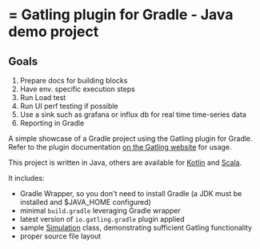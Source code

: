 = Gatling plugin for Gradle - Java demo project
=============================================



## Goals

1. Prepare docs for building blocks
2. Have env. specific execution steps
1. Run Load test
2. Run UI perf testing if possible
3. Use a sink such as grafana or influx db for real time time-series data
4. Reporting in Gradle


A simple showcase of a Gradle project using the Gatling plugin for Gradle. Refer to the plugin documentation
[on the Gatling website](https://gatling.io/docs/current/extensions/gradle_plugin/) for usage.

This project is written in Java, others are available for [Kotlin](https://github.com/gatling/gatling-gradle-plugin-demo-kotlin)
and [Scala](https://github.com/gatling/gatling-gradle-plugin-demo-scala).

It includes:

* Gradle Wrapper, so you don't need to install Gradle (a JDK must be installed and $JAVA_HOME configured)
* minimal `build.gradle` leveraging Gradle wrapper
* latest version of `io.gatling.gradle` plugin applied
* sample [Simulation](https://gatling.io/docs/gatling/reference/current/general/concepts/#simulation) class,
demonstrating sufficient Gatling functionality
* proper source file layout
